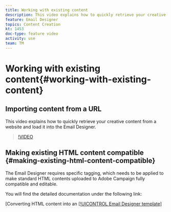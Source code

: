 ```yaml
---
title: Working with existing content
description: This video explains how to quickly retrieve your creative content from a website and load it into the Email Designer.
feature: Email Designer 
topics: Content Creation
kt: 1453
doc-type: feature video
activity: use
team: TM
---
```


# Working with existing content{#working-with-existing-content}

## Importing content from a URL

This video explains how to quickly retrieve your creative content from a website and load it into the Email Designer.

>[!VIDEO](https://video.tv.adobe.com/v/25926?quality=12)

## Making existing HTML content compatible {#making-existing-html-content-compatible}

The Email Designer requires specific tagging, which needs to be applied to make standard HTML contents uploaded to Adobe Campaign fully compatible and editable.

You will find the detailed documentation under the following link:

[Converting HTML content into an [[!UICONTROL Email Designer template]](https://docs.adobe.com/content/help/en/campaign-standard/using/designing-content/building-email-content/using-existing-content.html#converting-an-html-content)